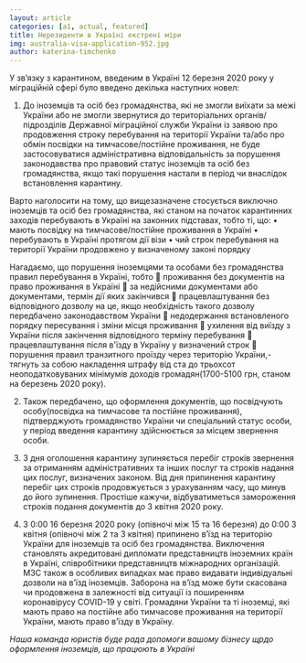 ```yaml
---
layout: article
categories: [a1, actual, featured]
title: Нерезиденти в Україні екстрені міри 
img: australia-visa-application-952.jpg
author: katerina-timchenko
---
```


У зв’язку з карантином, введеним в Україні 12 березня 2020 року у міграційній сфері було введено декілька наступних новел:

1. До іноземців та осіб без громадянства, які не змогли виїхати за межі України або не змогли звернутися до територіальних 
органів/підрозділів Державної міграційної служби України із заявою про продовження строку перебування на території України 
та/або про обмін посвідки на тимчасове/постійне проживання, не буде застосовуватися адміністративна відповідальність за порушення 
законодавства про правовий статус іноземців та осіб без громадянства, якщо такі порушення настали в період чи внаслідок встановлення 
карантину.

Варто наголосити на тому, що вищезазначене стосується  виключно іноземців та осіб без громадянства, які станом на початок карантинних 
заходів перебувають в Україні на законних підставах, тобто ті, що:
• мають посвідку на тимчасове/постійне проживання в Україні
• перебувають в Україні протягом дії візи
• чий строк перебування на території України продовжено у визначеному законі порядку

Нагадаємо, що порушення іноземцями та особами без громадянства правил перебування в Україні, тобто 
	проживання без документів на право проживання в Україні
	за недійсними документами або документами, термін дії яких закінчився 
	працевлаштування без відповідного дозволу на це, якщо необхідність такого дозволу передбачено законодавством України 
	недодержання встановленого порядку пересування і зміни місця проживання
	ухилення від виїзду з України після закінчення відповідного терміну перебування
	працевлаштування після в'їзду в Україну у визначений строк
	порушення правил транзитного проїзду через територію України,-
тягнуть за собою накладення штрафу від ста до трьохсот неоподатковуваних мінімумів доходів громадян(1700-5100 грн, станом на березень 2020 року).

2. Також передбачено, що оформлення документів, що посвідчують особу(посвідка на тимчасове та постійне проживання), підтверджують 
громадянство України чи спеціальний статус особи, у період введення карантину здійснюється за місцем звернення особи.

3. З дня оголошення карантину зупиняється перебіг строків звернення за отриманням адміністративних та інших послуг та строків надання цих послуг, визначених законом. Від дня припинення карантину перебіг цих строків продовжується з урахуванням часу, що минув до його зупинення.
Простіше кажучи, відбуватиметься замороження строків подання документів до 3 квітня 2020 року.

4. З 0:00 16 березня 2020 року (опівночі між 15 та 16 березня) до 0:00 3 квітня (опівночі між 2 та 3 квітня) припинено в’їзд на територію 
України для іноземців та осіб без громадянства. Виключення становлять акредитовані дипломати представництв іноземних країн в Україні, 
співробітники представництв міжнародних організацій. МЗС також в особливих випадках має право видавати індивідуальні дозволи на в’їзд 
іноземців. Заборона на в’їзд може бути скасована чи продовжена в залежності від ситуації із поширенням коронавірусу COVID-19 у світі.
Громадяни України та ті іноземці, які мають право на постійне або тимчасове проживання на території України, мають право в’їзду в Україну.

*Наша команда юристів буде рада допомоги вашому бізнесу щрдо оформлення іноземців, що працюють в Україні*
